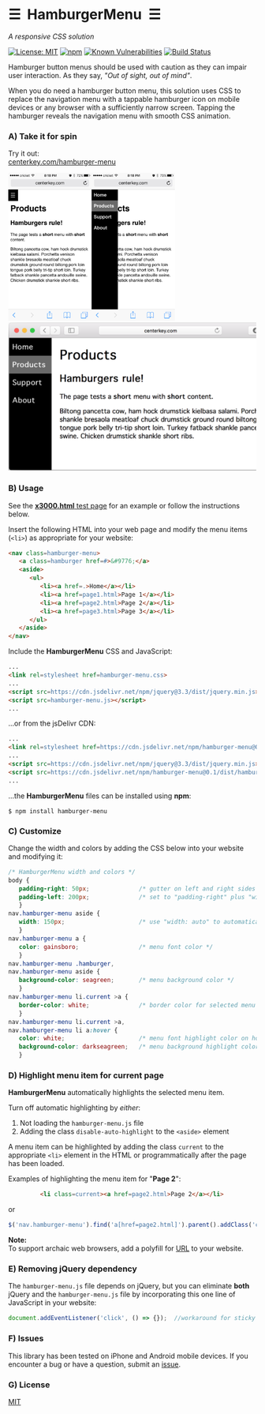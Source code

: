# &#9776;&nbsp; HamburgerMenu &nbsp;&#9776;
*A responsive CSS solution*

[![License: MIT](https://img.shields.io/badge/License-MIT-blue.svg)](https://github.com/center-key/hamburger-menu/blob/master/LICENSE.txt)
[![npm](https://img.shields.io/npm/v/hamburger-menu.svg)](https://www.npmjs.com/package/hamburger-menu)
[![Known Vulnerabilities](https://snyk.io/test/github/center-key/hamburger-menu/badge.svg)](https://snyk.io/test/github/center-key/hamburger-menu)
[![Build Status](https://travis-ci.org/center-key/hamburger-menu.svg)](https://travis-ci.org/center-key/hamburger-menu)

Hamburger button menus should be used with caution as they can impair user interaction.
As they say, *"Out of sight, out of mind"*.

When you do need a hamburger button menu, this solution uses CSS to replace the navigation menu
with a tappable hamburger icon on mobile devices or any browser with a sufficiently narrow screen.
Tapping the hamburger reveals the navigation menu with smooth CSS animation.

### A) Take it for spin

Try it out:<br>
[centerkey.com/hamburger-menu](http://centerkey.com/hamburger-menu/spec)

<kbd><img src=https://raw.githubusercontent.com/center-key/hamburger-menu/master/screenshots/mobile-hamburger.png height=300 alt=screenshot align=left></kbd>
<kbd><img src=https://raw.githubusercontent.com/center-key/hamburger-menu/master/screenshots/mobile-menu.png      height=300 alt=screenshot></kbd>
<kbd><img src=https://raw.githubusercontent.com/center-key/hamburger-menu/master/screenshots/desktop-menu.png     height=300 alt=screenshot></kbd>

### B) Usage

See the
[**x3000.html** test page](https://github.com/center-key/hamburger-menu/blob/master/spec/products/x3000.html)
for an example or follow the instructions below.

Insert the following HTML into your web page and modify the menu items (`<li>`) as appropriate
for your website:

```html
<nav class=hamburger-menu>
   <a class=hamburger href=#>&#9776;</a>
   <aside>
      <ul>
         <li><a href=.>Home</a></li>
         <li><a href=page1.html>Page 1</a></li>
         <li><a href=page2.html>Page 2</a></li>
         <li><a href=page3.html>Page 3</a></li>
      </ul>
   </aside>
</nav>
````

Include the **HamburgerMenu** CSS and JavaScript:

```html
...
<link rel=stylesheet href=hamburger-menu.css>
...
<script src=https://cdn.jsdelivr.net/npm/jquery@3.3/dist/jquery.min.js></script>
<script src=hamburger-menu.js></script>
...
```

...or from the jsDelivr CDN:

```html
...
<link rel=stylesheet href=https://cdn.jsdelivr.net/npm/hamburger-menu@0.1/dist/hamburger-menu.min.css>
...
<script src=https://cdn.jsdelivr.net/npm/jquery@3.3/dist/jquery.min.js></script>
<script src=https://cdn.jsdelivr.net/npm/hamburger-menu@0.1/dist/hamburger-menu.min.js></script>
...
```

...the **HamburgerMenu** files can be installed using **npm**:

```terminal
$ npm install hamburger-menu
```

### C) Customize

Change the width and colors by adding the CSS below into your website and modifying it:

```css
/* HamburgerMenu width and colors */
body {
   padding-right: 50px;              /* gutter on left and right sides of the main content */
   padding-left: 200px;              /* set to "padding-right" plus "width" of aside */
   }
nav.hamburger-menu aside {
   width: 150px;                     /* use "width: auto" to automatically adjust to menu items */
   }
nav.hamburger-menu a {
   color: gainsboro;                 /* menu font color */
   }
nav.hamburger-menu .hamburger,
nav.hamburger-menu aside {
   background-color: seagreen;       /* menu background color */
   }
nav.hamburger-menu li.current >a {
   border-color: white;              /* border color for selected menu item */
   }
nav.hamburger-menu li.current >a,
nav.hamburger-menu li a:hover {
   color: white;                     /* menu font highlight color on hover */
   background-color: darkseagreen;   /* menu background highlight color on hover */
   }
```

### D) Highlight menu item for current page

**HamburgerMenu** automatically highlights the selected menu item.

Turn off automatic highlighting by *either*:
1. Not loading the `hamburger-menu.js` file
1. Adding the class `disable-auto-highlight` to the `<aside>` element

A menu item can be highlighted by adding the class `current` to the appropriate `<li>` element in
the HTML or programmatically after the page has been loaded.

Examples of highlighting the menu item for "**Page 2**":

```html
         <li class=current><a href=page2.html>Page 2</a></li>
````

or

```javascript
$('nav.hamburger-menu').find('a[href=page2.html]').parent().addClass('current');
````

**Note:**<br>
To support archaic web browsers, add a polyfill for
[URL](https://www.npmjs.com/package/url-polyfill)
to your website.

### E) Removing jQuery dependency

The `hamburger-menu.js` file depends on jQuery, but you can eliminate **both** jQuery
and the `hamburger-menu.js` file by incorporating this one line of JavaScript in your website:

```javascript
document.addEventListener('click', () => {});  //workaround for sticky hover on mobile
```

### F) Issues

This library has been tested on iPhone and Android mobile devices.
If you encounter a bug or have a question, submit an
[issue](https://github.com/center-key/hamburger-menu/issues).

### G) License

[MIT](LICENSE.txt)
